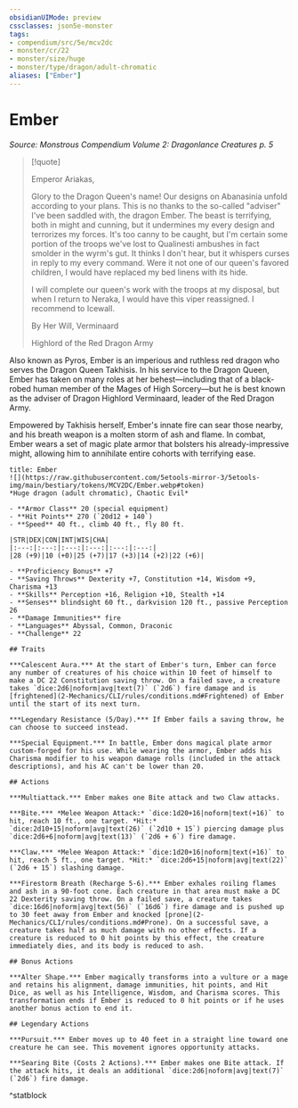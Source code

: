 ```yaml
---
obsidianUIMode: preview
cssclasses: json5e-monster
tags:
- compendium/src/5e/mcv2dc
- monster/cr/22
- monster/size/huge
- monster/type/dragon/adult-chromatic
aliases: ["Ember"]
---
```

# Ember
*Source: Monstrous Compendium Volume 2: Dragonlance Creatures p. 5*  

> [!quote]  
> 
> Emperor Ariakas,
> 
> Glory to the Dragon Queen's name! Our designs on Abanasinia unfold according to your plans. This is no thanks to the so-called "adviser" I've been saddled with, the dragon Ember. The beast is terrifying, both in might and cunning, but it undermines my every design and terrorizes my forces. It's too canny to be caught, but I'm certain some portion of the troops we've lost to Qualinesti ambushes in fact smolder in the wyrm's gut. It thinks I don't hear, but it whispers curses in reply to my every command. Were it not one of our queen's favored children, I would have replaced my bed linens with its hide.
> 
> I will complete our queen's work with the troops at my disposal, but when I return to Neraka, I would have this viper reassigned. I recommend to Icewall.
> 
> By Her Will, Verminaard
> 
> Highlord of the Red Dragon Army

Also known as Pyros, Ember is an imperious and ruthless red dragon who serves the Dragon Queen Takhisis. In his service to the Dragon Queen, Ember has taken on many roles at her behest—including that of a black-robed human member of the Mages of High Sorcery—but he is best known as the adviser of Dragon Highlord Verminaard, leader of the Red Dragon Army.

Empowered by Takhisis herself, Ember's innate fire can sear those nearby, and his breath weapon is a molten storm of ash and flame. In combat, Ember wears a set of magic plate armor that bolsters his already-impressive might, allowing him to annihilate entire cohorts with terrifying ease.

```ad-statblock
title: Ember
![](https://raw.githubusercontent.com/5etools-mirror-3/5etools-img/main/bestiary/tokens/MCV2DC/Ember.webp#token)
*Huge dragon (adult chromatic), Chaotic Evil*

- **Armor Class** 20 (special equipment)
- **Hit Points** 270 (`20d12 + 140`)
- **Speed** 40 ft., climb 40 ft., fly 80 ft.

|STR|DEX|CON|INT|WIS|CHA|
|:---:|:---:|:---:|:---:|:---:|:---:|
|28 (+9)|10 (+0)|25 (+7)|17 (+3)|14 (+2)|22 (+6)|

- **Proficiency Bonus** +7
- **Saving Throws** Dexterity +7, Constitution +14, Wisdom +9, Charisma +13
- **Skills** Perception +16, Religion +10, Stealth +14
- **Senses** blindsight 60 ft., darkvision 120 ft., passive Perception 26
- **Damage Immunities** fire
- **Languages** Abyssal, Common, Draconic
- **Challenge** 22

## Traits

***Calescent Aura.*** At the start of Ember's turn, Ember can force any number of creatures of his choice within 10 feet of himself to make a DC 22 Constitution saving throw. On a failed save, a creature takes `dice:2d6|noform|avg|text(7)` (`2d6`) fire damage and is [frightened](2-Mechanics/CLI/rules/conditions.md#Frightened) of Ember until the start of its next turn.

***Legendary Resistance (5/Day).*** If Ember fails a saving throw, he can choose to succeed instead.

***Special Equipment.*** In battle, Ember dons magical plate armor custom-forged for his use. While wearing the armor, Ember adds his Charisma modifier to his weapon damage rolls (included in the attack descriptions), and his AC can't be lower than 20.

## Actions

***Multiattack.*** Ember makes one Bite attack and two Claw attacks.

***Bite.*** *Melee Weapon Attack:* `dice:1d20+16|noform|text(+16)` to hit, reach 10 ft., one target. *Hit:* `dice:2d10+15|noform|avg|text(26)` (`2d10 + 15`) piercing damage plus `dice:2d6+6|noform|avg|text(13)` (`2d6 + 6`) fire damage.

***Claw.*** *Melee Weapon Attack:* `dice:1d20+16|noform|text(+16)` to hit, reach 5 ft., one target. *Hit:* `dice:2d6+15|noform|avg|text(22)` (`2d6 + 15`) slashing damage.

***Firestorm Breath (Recharge 5-6).*** Ember exhales roiling flames and ash in a 90-foot cone. Each creature in that area must make a DC 22 Dexterity saving throw. On a failed save, a creature takes `dice:16d6|noform|avg|text(56)` (`16d6`) fire damage and is pushed up to 30 feet away from Ember and knocked [prone](2-Mechanics/CLI/rules/conditions.md#Prone). On a successful save, a creature takes half as much damage with no other effects. If a creature is reduced to 0 hit points by this effect, the creature immediately dies, and its body is reduced to ash.

## Bonus Actions

***Alter Shape.*** Ember magically transforms into a vulture or a mage and retains his alignment, damage immunities, hit points, and Hit Dice, as well as his Intelligence, Wisdom, and Charisma scores. This transformation ends if Ember is reduced to 0 hit points or if he uses another bonus action to end it.

## Legendary Actions

***Pursuit.*** Ember moves up to 40 feet in a straight line toward one creature he can see. This movement ignores opportunity attacks.

***Searing Bite (Costs 2 Actions).*** Ember makes one Bite attack. If the attack hits, it deals an additional `dice:2d6|noform|avg|text(7)` (`2d6`) fire damage.
```
^statblock
